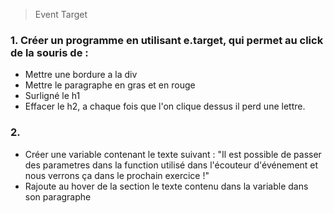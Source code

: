 > Event Target

### 1. Créer un programme en utilisant e.target, qui permet au click de la souris de : 
- Mettre une bordure a la div
- Mettre le paragraphe en gras et en rouge
- Surligné le h1
- Effacer le h2, a chaque fois que l'on clique dessus il perd une lettre.


### 2. 
- Créer une variable contenant le texte suivant : "Il est possible de passer des parametres dans la function utilisé dans l'écouteur d'événement et nous verrons ça dans le prochain exercice !"
- Rajoute au hover de la section le texte contenu dans la variable dans son paragraphe 



